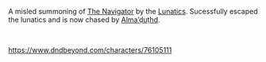 ---
---

A misled summoning of [The Navigator](..\Gods%20and%20Deities\The%20Navigator.md) by the [Lunatics](..\..\Groupings\Cults%20and%20Religions\Lunatics.md).
Sucessfully escaped the lunatics and is now chased by [Alma’ḍuṭhd](Alma%E2%80%99%E1%B8%8Du%E1%B9%ADhd.md).

 

<https://www.dndbeyond.com/characters/76105111>
